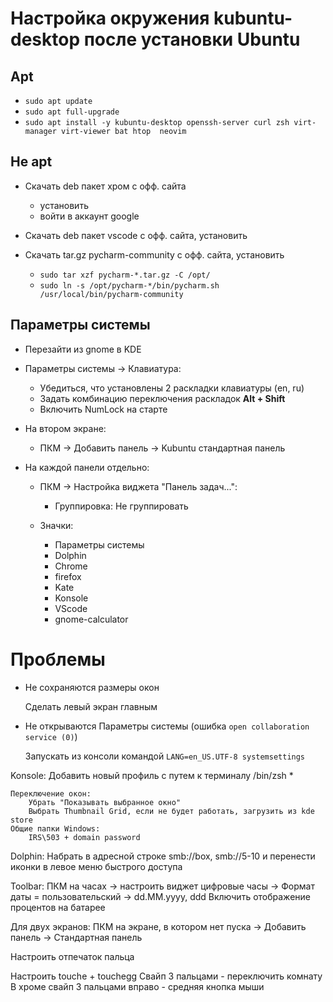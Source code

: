 # Настройка окружения kubuntu-desktop после установки Ubuntu

## Apt

- ``sudo apt update``
- ``sudo apt full-upgrade``
- ``sudo apt install -y kubuntu-desktop openssh-server curl zsh virt-manager virt-viewer bat htop 
  neovim``

## Не apt

- Скачать deb пакет хром с офф. сайта
  - установить
  - войти в аккаунт google
- Скачать deb пакет vscode с офф. сайта, установить
- Скачать tar.gz pycharm-community с офф. сайта, установить

  - ``sudo tar xzf pycharm-*.tar.gz -C /opt/``
  - ``sudo ln -s /opt/pycharm-*/bin/pycharm.sh /usr/local/bin/pycharm-community``

## Параметры системы

- Перезайти из gnome в KDE
- Параметры системы -> Клавиатура:
  
  - Убедиться, что установлены 2 раскладки клавиатуры (en, ru)
  - Задать комбинацию переключения раскладок **Alt + Shift**
  - Включить NumLock на старте
    
- На втором экране:

  - ПКМ -> Добавить панель -> Kubuntu стандартная панель

- На каждой панели отдельно:

  - ПКМ -> Настройка виджета "Панель задач...":

    - Группировка: Не группировать
   
  - Значки:
 
    - Параметры системы
    - Dolphin
    - Chrome
    - firefox
    - Kate
    - Konsole
    - VScode
    - gnome-calculator


# Проблемы

- Не сохраняются размеры окон

  Сделать левый экран главным

- Не открываются Параметры системы (ошибка ``open collaboration service (0)``)

  Запускать из консоли командой ``LANG=en_US.UTF-8 systemsettings``

Konsole:
    Добавить новый профиль с путем к терминалу /bin/zsh
    * 
     

    Переключение окон:
        Убрать "Показывать выбранное окно"
        Выбрать Thumbnail Grid, если не будет работать, загрузить из kde store
    Общие папки Windows:
        IRS\503 + domain password

Dolphin:
    Набрать в адресной строке smb://box, smb://5-10 и перенести иконки в левое меню быстрого доступа
    
    

Toolbar:
    ПКМ на часах -> настроить виджет цифровые часы -> Формат даты = пользовательский -> dd.MM.yyyy, ddd
    Включить отображение процентов на батарее

Для двух экранов:
    ПКМ на экране, в котором нет пуска -> Добавить панель -> Стандартная панель

Настроить отпечаток пальца

Настроить touche + touchegg
    Свайп 3 пальцами - переключить комнату
    В хроме свайп 3 пальцами вправо - средняя кнопка мыши
